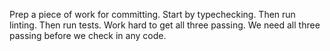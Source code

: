 Prep a piece of work for committing. Start by typechecking. Then run linting. Then run tests. Work hard to get all three passing. We need all three passing before we check in any code.
